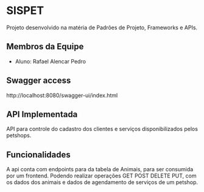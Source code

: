 # SISPET

Projeto desenvolvido na matéria de Padrões de Projeto, Frameworks e APIs.

## Membros da Equipe 

 - Aluno: Rafael Alencar Pedro

## Swagger access

http://localhost:8080/swagger-ui/index.html

## API Implementada

API para controle do cadastro dos clientes e serviços disponibilizados pelos petshops.

## Funcionalidades

A api conta com endpoints para da tabela de Animais, para ser consumida por um frontend.
Podendo realizar operações GET POST DELETE PUT, com os dados dos animais e dados de agendamento de serviços de um petshop.
